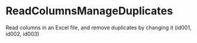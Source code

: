 # ReadColumnsManageDuplicates
Read columns in an Excel file, and remove duplicates by changing it (id001, id002, id003)
